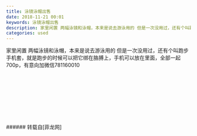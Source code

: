 ```yaml
---
title: 泳镜泳帽出售
date: 2018-11-21 00:01
keywords: 泳镜泳帽出售
description: 家里闲置 两幅泳镜和泳帽，本来是说去游泳用的 但是一次没用过，还有个叫跑步手机套，就是跑步的时候可以把它绑在胳膊上，手机可以放在里面，全部一起700p，有意向加微信781160010
categories: used
---
```

<td class="t_f" id="postmessage_2320579">

家里闲置 两幅泳镜和泳帽，本来是说去游泳用的 但是一次没用过，还有个叫跑步手机套，就是跑步的时候可以把它绑在胳膊上，手机可以放在里面，全部一起700p，有意向加微信781160010<br/>
<img alt="" border="0" class="zoom" data-cf-modified-a37de7beba0c9b1f98f12871-="" file="http://www.flw.ph/data/appbyme/upload/image/201811/21/uQ2hDEpXV4pb.jpg" id="aimg_k2L4c" lazyloadthumb="1" onclick="" onmouseover="" src="http://www.flw.ph/data/appbyme/upload/image/201811/21/uQ2hDEpXV4pb.jpg"/><br/>
<br/>
<img alt="" border="0" class="zoom" data-cf-modified-a37de7beba0c9b1f98f12871-="" file="http://www.flw.ph/data/appbyme/upload/image/201811/21/b4g3Mlq3s7gE.jpg" id="aimg_K9RFs" lazyloadthumb="1" onclick="" onmouseover="" src="http://www.flw.ph/data/appbyme/upload/image/201811/21/b4g3Mlq3s7gE.jpg"/><br/>
<br/>
<img alt="" border="0" class="zoom" data-cf-modified-a37de7beba0c9b1f98f12871-="" file="http://www.flw.ph/data/appbyme/upload/image/201811/21/ygkohjlTc6ww.jpg" id="aimg_M71E7" lazyloadthumb="1" onclick="" onmouseover="" src="http://www.flw.ph/data/appbyme/upload/image/201811/21/ygkohjlTc6ww.jpg"/><br/>
<br/>
<img alt="" border="0" class="zoom" data-cf-modified-a37de7beba0c9b1f98f12871-="" file="http://www.flw.ph/data/appbyme/upload/image/201811/21/PtGkHSqRqJYy.jpg" id="aimg_P6WBz" lazyloadthumb="1" onclick="" onmouseover="" src="http://www.flw.ph/data/appbyme/upload/image/201811/21/PtGkHSqRqJYy.jpg"/><br/>
<br/>
<img alt="" border="0" class="zoom" data-cf-modified-a37de7beba0c9b1f98f12871-="" file="http://www.flw.ph/data/appbyme/upload/image/201811/21/VnVVGSCw3xEP.jpg" id="aimg_Go8Uj" lazyloadthumb="1" onclick="" onmouseover="" src="http://www.flw.ph/data/appbyme/upload/image/201811/21/VnVVGSCw3xEP.jpg"/><br/>
<br/>
<img alt="" border="0" class="zoom" data-cf-modified-a37de7beba0c9b1f98f12871-="" file="http://www.flw.ph/data/appbyme/upload/image/201811/21/q4jXktwSjInp.jpg" id="aimg_jfTV4" lazyloadthumb="1" onclick="" onmouseover="" src="http://www.flw.ph/data/appbyme/upload/image/201811/21/q4jXktwSjInp.jpg"/><br/>
<br/>
<img alt="" border="0" class="zoom" data-cf-modified-a37de7beba0c9b1f98f12871-="" file="http://www.flw.ph/data/appbyme/upload/image/201811/21/pb6dfK9AJ5Yd.jpg" id="aimg_PmKkY" lazyloadthumb="1" onclick="" onmouseover="" src="http://www.flw.ph/data/appbyme/upload/image/201811/21/pb6dfK9AJ5Yd.jpg"/><br/>
<br/>
<img alt="" border="0" class="zoom" data-cf-modified-a37de7beba0c9b1f98f12871-="" file="http://www.flw.ph/data/appbyme/upload/image/201811/21/rdInSfIvmrvb.jpg" id="aimg_PPVRm" lazyloadthumb="1" onclick="" onmouseover="" src="http://www.flw.ph/data/appbyme/upload/image/201811/21/rdInSfIvmrvb.jpg"/><br/>
<br/>
</td>
###### 转载自[菲龙网]